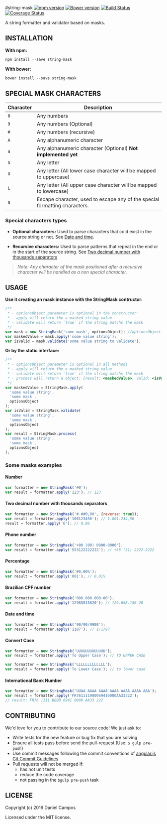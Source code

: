 #string-mask
[![npm version](https://badge.fury.io/js/string-mask.svg)](http://badge.fury.io/js/string-mask)
[![Bower version](https://badge.fury.io/bo/string-mask.svg)](http://badge.fury.io/bo/string-mask)
[![Build Status](https://travis-ci.org/the-darc/string-mask.svg?branch=master)](https://travis-ci.org/the-darc/string-mask)
[![Coverage Status](https://coveralls.io/repos/github/the-darc/string-mask/badge.svg?branch=master)](https://coveralls.io/github/the-darc/string-mask?branch=master)

A string formatter and validator based on masks.

## INSTALLATION

**With npm:**

```javascript
npm install --save string-mask
```

**With bower:**

```javascript
bower install --save string-mask
```

## SPECIAL MASK CHARACTERS

| Character | Description                                                                |
| --------- | -------------------------------------------------------------------------- |
| `0`       | Any numbers                                                                |
| `9`       | Any numbers (Optional)                                                     |
| `#`       | Any numbers (recursive)                                                    |
| `A`       | Any alphanumeric character                                                 |
| `a`       | Any alphanumeric character (Optional) **Not implemented yet**              |
| `S`       | Any letter                                                                 |
| `U`       | Any letter (All lower case character will be mapped to uppercase)          |
| `L`       | Any letter (All upper case character will be mapped to lowercase)          |
| `$`       | Escape character, used to escape any of the special formatting characters. |

### Special characters types

- **Optional characters:** Used to parse characters that cold exist in the source string or not. See [Date and time](#date-and-time).

- **Recursive characters:** Used to parse patterns that repeat in the end or in the start of the source string. See [Two decimal number with thousands separators](#two-decimal-number-with-thousands-separators)

> _Note: Any character of the mask positioned after a recursive character will be handled as a non special character._

## USAGE

**Use it creating an mask instance with the StringMask contructor:**

```javascript
/**
 * - optionsObject parameter is optional in the constructor
 * - apply will return the a masked string value
 * - validate will return `true` if the string matchs the mask
 */
var mask = new StringMask('some mask', optionsObject); //optionsObject is optional
var maskedValue = mask.apply('some value string');
var isValid = mask.validate('some value string to validate');
```

**Or by the static interface:**

```javascript
/**
 * - optionsObject parameter is optional in all methods
 * - apply will return the a masked string value
 * - validate will return `true` if the string matchs the mask
 * - process will return a object: {result: <maskedValue>, valid: <isValid>}
 */
var maskedValue = StringMask.apply(
  'some value string',
  'some mask',
  optionsObject
);
var isValid = StringMask.validate(
  'some value string',
  'some mask',
  optionsObject
);
var result = StringMask.process(
  'some value string',
  'some mask',
  optionsObject
);
```

### Some masks examples

#### Number

```javascript
var formatter = new StringMask('#0');
var result = formatter.apply('123'); // 123
```

#### Two decimal number with thousands separators

```javascript
var formatter = new StringMask('#.##0,00', {reverse: true});
var result = formatter.apply('100123456'); // 1.001.234,56
result = formatter.apply('6'); // 0,06
```

#### Phone number

```javascript
var formatter = new StringMask('+00 (00) 0000-0000');
var result = formatter.apply('553122222222'); // +55 (31) 2222-2222
```

#### Percentage

```javascript
var formatter = new StringMask('#0,00%');
var result = formatter.apply('001'); // 0,01%
```

#### Brazilian CPF number

```javascript
var formatter = new StringMask('000.000.000-00');
var result = formatter.apply('12965815620'); // 129.658.156-20
```

#### Date and time

```javascript
var formatter = new StringMask('90/90/9900');
var result = formatter.apply('1187'); // 1/1/87
```

#### Convert Case

```javascript
var formatter = new StringMask('UUUUUUUUUUUUU');
var result = formatter.apply('To Upper Case'); // TO UPPER CASE
```

```javascript
var formatter = new StringMask('LLLLLLLLLLLLL');
var result = formatter.apply('To Lower Case'); // to lower case
```

#### International Bank Number

```javascript
var formatter = new StringMask('UUAA AAAA AAAA AAAA AAAA AAAA AAA');
var result = formatter.apply('FR761111900069410000AA33222');
// result: FR76 1111 BBBB 6941 0000 AA33 222
```

## CONTRIBUTING

We'd love for you to contribute to our source code! We just ask to:

- Write tests for the new feature or bug fix that you are solving
- Ensure all tests pass before send the pull-request (Use: `$ gulp pre-push`)
- Use commit messages following the commit conventions of [angular.js Git Commit Guidelines](https://github.com/angular/angular.js/blob/master/CONTRIBUTING.md#commit)
- Pull requests will not be merged if:
  - has not unit tests
  - reduce the code coverage
  - not passing in the `$gulp pre-push` task

## LICENSE

Copyright (c) 2016 Daniel Campos

Licensed under the MIT license.
